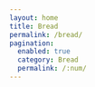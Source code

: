 ```yaml
---
layout: home
title: Bread
permalink: /bread/
pagination: 
  enabled: true
  category: Bread
  permalink: /:num/
---
```

